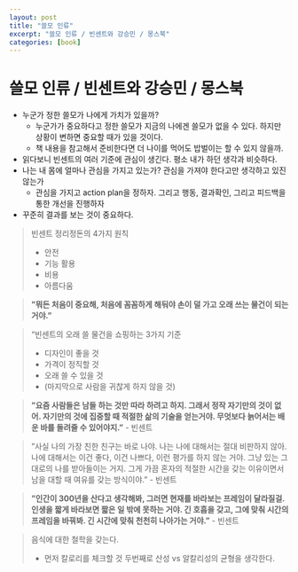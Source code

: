 ```yaml
---
layout: post
title: "쓸모 인류"
excerpt: "쓸모 인류 / 빈센트와 강승민 / 몽스북"
categories: [book]
---
```


# 쓸모 인류 / 빈센트와 강승민 / 몽스북

- 누군가 정한 쓸모가 나에게 가치가 있을까?
  - 누군가가 중요하다고 정한 쓸모가 지금의 나에겐 쓸모가 없을 수 있다. 하지만 상황이 변하면 중요할 때가 있을 것이다.
  - 책 내용을 참고해서 준비한다면 더 나이를 먹어도 밥벌이는 할 수 있지 않을까.
- 읽다보니 빈센트의 여러 기준에 관심이 생긴다. 평소 내가 하던 생각과 비슷하다.
- 나는 내 몸에 얼마나 관심을 가지고 있는가? 관심을 가져야 한다고만 생각하고 있진 않는가
  - 관심을 가지고 action plan을 정하자. 그리고 행동, 결과확인, 그리고 피드백을 통한 개선을 진행하자
- 꾸준히 결과를 보는 것이 중요하다.

> 빈센트 정리정돈의 4가지 원칙
> - 안전
> - 기능 활용
> - 비용
> - 아름다움

> **”뭐든 처음이 중요해, 처음에 꼼꼼하게 해둬야 손이 덜 가고 오래 쓰는 물건이 되는거야.”**

> “빈센트의 오래 쓸 물건을 쇼핑하는 3가지 기준
> - 디자인이 좋을 것
> - 가격이 정직할 것
> - 오래 쓸 수 있을 것
> - (마지막으로 사람을 귀찮게 하지 않을 것)

> **”요즘 사람들은 남들 하는 것만 따라 하려고 하지. 그래서 정작 자기만의 것이 없어. 자기만의 것에 집중할 때 적절한 삶의 기술을 얻는거야. 무엇보다 늙어서는 배운 바를 돌려줄 수 있어야지.”** - 빈센트

> ”사실 나의 가장 친한 친구는 바로 나야. 나는 나에 대해서는 절대 비판하지 않아. 나에 대해서는 이건 좋다, 이건 나쁘다, 이런 평가를 하지 않는 거야. 그냥 있는 그대로의 나를 받아들이는 거지. 그게 가끔 혼자의 적절한 시간을 갖는 이유이면서 남을 대할 때 여유를 갖는 방식이야.” - 빈센트

> **”인간이 300년을 산다고 생각해봐, 그러면 현재를 바라보는 프레임이 달라질걸. 인생을 짧게 바라보면 짧은 일 밖에 못하는 거야. 긴 호흡을 갖고, 그에 맞춰 시간의 프레임을 바꿔봐. 긴 시간에 맞춰 천천히 나아가는 거야.”** - 빈센트

>  음식에 대한 철학을 갖는다.
> - 먼저 칼로리를 체크할 것 두번째로 산성 vs 알칼리성의 균형을 생각한다.
